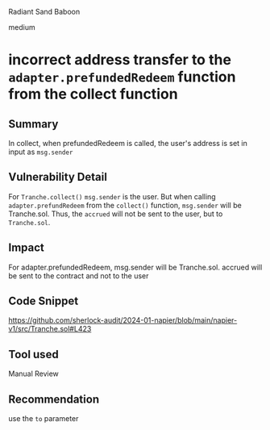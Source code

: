 Radiant Sand Baboon

medium

# incorrect address transfer to the `adapter.prefundedRedeem` function from the collect function

## Summary
In collect, when prefundedRedeem is called, the user's address is set in input as `msg.sender`


## Vulnerability Detail
For `Tranche.collect()` `msg.sender` is the user. But when calling `adapter.prefundRedeem` from the `collect()` function, `msg.sender` will be Tranche.sol. Thus, the `accrued` will not be sent to the user, but to `Tranche.sol`.


## Impact
For adapter.prefundedRedeem, msg.sender will be Tranche.sol. accrued will be sent to the contract and not to the user


## Code Snippet
https://github.com/sherlock-audit/2024-01-napier/blob/main/napier-v1/src/Tranche.sol#L423


## Tool used

Manual Review

## Recommendation
use the `to` parameter